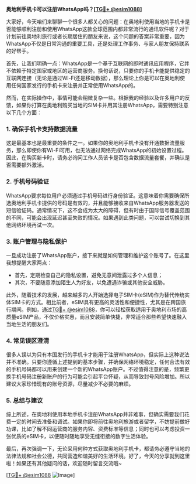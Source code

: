 **奥地利手机卡可以注册WhatsApp吗？[[TG💪+ @esim1088](https://t.me/s/esim1088)]**

大家好，今天咱们来聊聊一个很多人都关心的问题：在奥地利使用当地的手机卡是否能够顺利注册和使用WhatsApp这款全球范围内都非常流行的通讯软件呢？对于计划前往奥地利旅行或者长期居住的朋友来说，这个问题的答案非常重要，因为WhatsApp不仅是日常沟通的重要工具，还是处理工作事务、与家人朋友保持联系的好帮手。

首先，让我们明确一点：WhatsApp是一个基于互联网的即时通讯应用程序，它并不依赖于特定国家或地区的运营商服务。换句话说，只要你的手机卡能提供稳定的互联网连接（无论是通过Wi-Fi还是移动数据），那么理论上你是可以在奥地利使用任何国家发行的手机卡来注册并正常使用WhatsApp的。

然而，在实际操作中，事情可能会稍微复杂一些。根据我的经验以及许多用户的反馈，如果你打算在奥地利购买当地的SIM卡并用其注册WhatsApp，需要特别注意以下几个方面：

### **1. 确保手机卡支持数据流量**
这是最基本也是最重要的条件之一。如果你的奥地利手机卡没有开通数据流量服务，那么即使你有Wi-Fi可用，也无法通过网络完成WhatsApp的初始设置过程。因此，在购买新卡时，请务必询问工作人员该卡是否包含数据流量套餐，并确认是否需要额外激活。

### **2. 手机号码验证**
WhatsApp要求每位用户必须通过手机号码进行身份验证。这意味着你需要确保所选奥地利手机卡提供的号码是有效的，并且能够接收来自WhatsApp服务器发送的短信验证码。通常情况下，这不会成为太大的障碍，但有时由于国际信号覆盖范围的不同，可能会出现延迟甚至失败的情况。如果遇到此类问题，可以尝试切换到其他网络环境再试一次。

### **3. 账户管理与隐私保护**
一旦成功注册了WhatsApp账户，接下来就是如何管理和维护这个账号了。在这里我想提醒大家两点：
- 首先，定期检查自己的隐私设置，避免无意间泄露过多个人信息；
- 其次，不要随意添加陌生人为好友，以免遭遇诈骗或其他安全威胁。

此外，随着技术的发展，越来越多的人开始选择电子SIM卡(eSIM)作为替代传统实体SIM卡的方式。相比前者，eSIM具有更高的灵活性和便捷性，尤其是在跨国旅行期间。例如，通过[TG💪+ @esim1088](https://t.me/s/esim1088)，你可以轻松获取适用于奥地利市场的高质量eSIM产品，不仅价格实惠，而且安装简单快捷，非常适合那些希望快速融入当地生活的朋友们。

### **4. 常见误区澄清**
很多人误以为只有本国发行的手机卡才能用于注册WhatsApp，但实际上这种说法并不准确。只要你遵循上述提到的基本步骤，并确保网络环境稳定，任何合法有效的手机号码都可以用来创建一个新的WhatsApp账户。不过值得注意的是，频繁更换手机号码注册新账户的行为可能会引起平台怀疑，从而导致封号风险增加。所以建议大家珍惜现有的账号资源，尽量减少不必要的麻烦。

### **5. 总结与建议**
综上所述，在奥地利使用本地手机卡注册WhatsApp并非难事，但确实需要我们花费一定的时间去准备和调试。如果你即将前往奥地利旅游或者留学，不妨提前做好功课，比如了解不同运营商的服务内容、资费标准等信息；同时也可以考虑投资一张优质的eSIM卡，以便随时随地享受无缝衔接的数字生活体验。

最后，再次强调一下，无论采用何种方式获取奥地利手机卡，都请务必遵守当地的法律法规和社会公德，共同营造和谐美好的生活环境。好了，今天的分享就到这里啦！如果还有其他疑问的话，欢迎随时留言交流哦~

[[TG💪+ @esim1088](https://t.me/s/esim1088) ![Image](https://i.postimg.cc/4NQfJmqS/Snipaste-2025-05-13-00-14-12.png)]